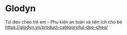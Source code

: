 # Glodyn
Túi đeo chéo trẻ em - Phụ kiện an toàn và tiện ích cho bé 
https://glodyn.vn/product-category/tui-deo-cheo/

